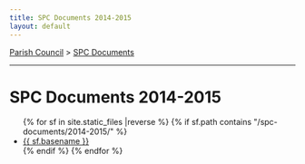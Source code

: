 ```yaml
---
title: SPC Documents 2014-2015
layout: default
---
```


[Parish Council](../..) > [SPC Documents](..)

-----


# SPC Documents 2014-2015

<ul class="flist">
{% for  sf in site.static_files |reverse %}
 {% if sf.path contains "/spc-documents/2014-2015/" %}
  <li>
   <a href="{{sf.path}}">{{ sf.basename }}</a>
  </li>
  {% endif %}
{% endfor %}
</ul>

